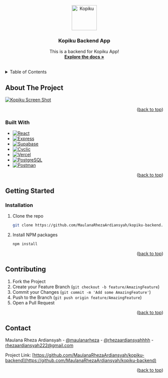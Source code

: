 <a name="kopiku-top"></a>
<br />
<div align="center">
  <a href="https://hellojobb.vercel.app/">
    <img src="https://kopiku.cyclic.app/uploads/images/coffe-logo.webp" alt="Kopiku" width="80" height="80">
  </a>

  <h3 align="center">Kopiku Backend App</h3>

  <p align="center">
    This is a backend for Kopiku App!
    <br />
    <a href="https://github.com/MaulanaRhezaArdiansyah/kopiku-backend"><strong>Explore the docs »</strong></a>
    <br />
    <br />
  </p>
</div>

<!-- TABLE OF CONTENTS -->
<details>
  <summary>Table of Contents</summary>
  <ol>
    <li>
      <a href="#about-the-project">About The Project</a>
      <ul>
        <li><a href="#built-with">Built With</a></li>
      </ul>
    </li>
    <li>
      <a href="#getting-started">Getting Started</a>
      <ul>
        <li><a href="#installation">Installation</a></li>
      </ul>
    </li>
    <li><a href="#contributing">Contributing</a></li>
    <li><a href="#contact">Contact</a></li>
  </ol>
</details>


<!-- ABOUT THE PROJECT -->
## About The Project

[![Kopiku Screen Shot][product-screenshot]](https://kopikuu.vercel.app/)

<p align="right">(<a href="#kopiku-top">back to top</a>)</p>



### Built With

* [![React][React.js]][React-url]
* [![Express][Express.js]][Express-url]
* [![Supabase][Supabase]][Supabase-url]
* [![Cyclic][Cyclic]][Cyclic-url]
* [![Vercel][Vercel]][Vercel-url]
* [![PostgreSQL][PostgreSQL]][PostgreSQL-url]
* [![Postman][Postman]][Postman-url]

<p align="right">(<a href="#kopiku-top">back to top</a>)</p>



<!-- GETTING STARTED -->
## Getting Started


### Installation

1. Clone the repo
   ```sh
   git clone https://github.com/MaulanaRhezaArdiansyah/kopiku-backend.git
   ```
2. Install NPM packages
   ```sh
   npm install
   ```

<p align="right">(<a href="#kopiku-top">back to top</a>)</p>



<!-- CONTRIBUTING -->
## Contributing

1. Fork the Project
2. Create your Feature Branch (`git checkout -b feature/AmazingFeature`)
3. Commit your Changes (`git commit -m 'Add some AmazingFeature'`)
4. Push to the Branch (`git push origin feature/AmazingFeature`)
5. Open a Pull Request

<p align="right">(<a href="#kopiku-top">back to top</a>)</p>



<!-- CONTACT -->
## Contact

Maulana Rheza Ardiansyah - [@maulanarheza](https://www.linkedin.com/in/maulanarheza/) - [@rhezaardiansyahhhh](https://instagram.com/rhezaardiansyahhhh) - rhezaardiansyah222@gmail.com

Project Link: [https://github.com/MaulanaRhezaArdiansyah/kopiku-backend](https://github.com/MaulanaRhezaArdiansyah/kopiku-backend)

<p align="right">(<a href="#kopiku-top">back to top</a>)</p>


<!-- LINKS -->
[product-screenshot]: https://kopiku.cyclic.app/uploads/images/kopiku-landing.png
[React.js]: https://img.shields.io/badge/React.js-20232A?style=for-the-badge&logo=react&logoColor=61DAFB
[React-url]: https://reactjs.org/
[Express.js]: https://img.shields.io/badge/Express.js-20232A?style=for-the-badge&logo=express&logoColor=61DAFB
[Express-url]: https://expressjs.com/
[Supabase]: https://img.shields.io/badge/Supabase-20232A?style=for-the-badge&logo=supabase&logoColor=61DAFB
[Supabase-url]: https://supabase.com/
[Cyclic]: https://img.shields.io/badge/Cyclic.sh-20232A?style=for-the-badge&logo=cyclic.sh&logoColor=61DAFB
[Cyclic-url]: http://www.cyclic.sh/
[Vercel]: https://img.shields.io/badge/Vercel-20232A?style=for-the-badge&logo=vercel&logoColor=61DAFB
[Vercel-url]: https://vercel.com/
[PostgreSQL]: https://img.shields.io/badge/PostgreSQL-20232A?style=for-the-badge&logo=postgresql&logoColor=61DAFB
[PostgreSQL-url]: https://www.postgresql.org/
[Postman]: https://img.shields.io/badge/Postman-20232A?style=for-the-badge&logo=postman&logoColor=61DAFB
[Postman-url]: https://www.postman.com/
